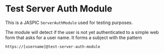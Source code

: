 Test Server Auth Module
=======================

This is a JASPIC `ServerAuthModule` used for testing purposes.

The module will detect if the user is not yet authenticated to a simple web
form that asks for a user name.  It forms a subject with the pattern

    https://[username]@test-server-auth-module

